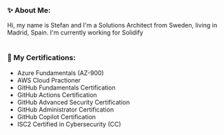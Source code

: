 
<!--
**steff-petro/steff-petro** is a ✨ _special_ ✨ repository because its `README.md` (this file) appears on your GitHub profile.

Here are some ideas to get you started:

- 🔭 I’m currently working on ...
- 🌱 I’m currently learning ...
- 👯 I’m looking to collaborate on ...
- 🤔 I’m looking for help with ...
- 💬 Ask me about ...
- 📫 How to reach me: ...
- 😄 Pronouns: ...
- ⚡ Fun fact: ...
-->

### ✨ About Me:
Hi, my name is Stefan and I'm a Solutions Architect from Sweden, living in Madrid, Spain. I'm currently working for Solidify<br><br>

### 📄 My Certifications:
- Azure Fundamentals (AZ-900)
- AWS Cloud Practioner
- GitHub Fundamentals Certification
- GitHub Actions Certification
- GitHub Advanced Security Certification
- GitHub Administrator Certification
- GitHub Copilot Certification
- ISC2 Certified in Cybersecurity (CC)
